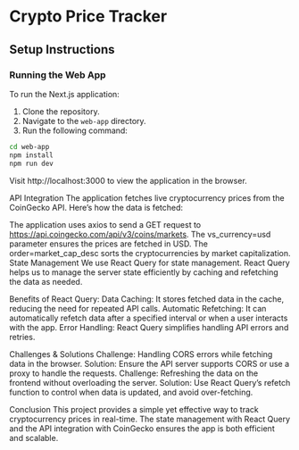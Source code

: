 # Crypto Price Tracker

## Setup Instructions

### Running the Web App

To run the Next.js application:

1. Clone the repository.
2. Navigate to the `web-app` directory.
3. Run the following command:

```bash
cd web-app
npm install
npm run dev
```
Visit http://localhost:3000 to view the application in the browser.

API Integration
The application fetches live cryptocurrency prices from the CoinGecko API. Here’s how the data is fetched:

The application uses axios to send a GET request to https://api.coingecko.com/api/v3/coins/markets.
The vs_currency=usd parameter ensures the prices are fetched in USD.
The order=market_cap_desc sorts the cryptocurrencies by market capitalization.
State Management
We use React Query for state management. React Query helps us to manage the server state efficiently by caching and refetching the data as needed.

Benefits of React Query:
Data Caching: It stores fetched data in the cache, reducing the need for repeated API calls.
Automatic Refetching: It can automatically refetch data after a specified interval or when a user interacts with the app.
Error Handling: React Query simplifies handling API errors and retries.

Challenges & Solutions
Challenge: Handling CORS errors while fetching data in the browser.
Solution: Ensure the API server supports CORS or use a proxy to handle the requests.
Challenge: Refreshing the data on the frontend without overloading the server.
Solution: Use React Query’s refetch function to control when data is updated, and avoid over-fetching.

Conclusion
This project provides a simple yet effective way to track cryptocurrency prices in real-time. The state management with React Query and the API integration with CoinGecko ensures the app is both efficient and scalable.
